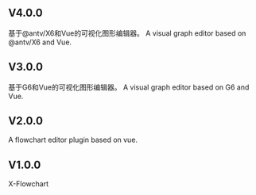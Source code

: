 ## V4.0.0

基于@antv/X6和Vue的可视化图形编辑器。
A visual graph editor based on @antv/X6 and Vue.

## V3.0.0

基于G6和Vue的可视化图形编辑器。
A visual graph editor based on G6 and Vue.


## V2.0.0
A flowchart editor plugin based on vue.

## V1.0.0

X-Flowchart
